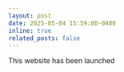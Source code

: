 ```yaml
---
layout: post
date: 2025-05-04 15:59:00-0400
inline: true
related_posts: false
---
```

<!-- アナウンスに関するファイルを書きたい場合は，al-folioのリポジトリを見よう -->
This website has been launched